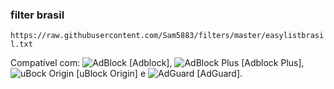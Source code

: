 
###  filter brasil

```https://raw.githubusercontent.com/Sam5883/filters/master/easylistbrasil.txt```

Compatível com: ![AdBlock](https://i.imgur.com/3KbyifF.png) [Adblock], ![AdBlock Plus](https://i.imgur.com/kPRCfhu.png) [Adblock Plus], ![uBock Origin](https://i.imgur.com/PSFuzKb.png) [uBlock Origin] e ![AdGuard](https://i.imgur.com/zmMHq2j.png) [AdGuard].

